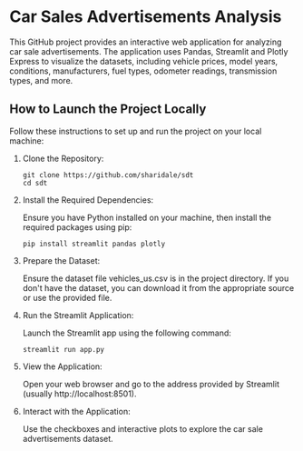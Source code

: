 # Car Sales Advertisements Analysis #

This GitHub project provides an interactive web application for analyzing car sale advertisements. 
The application uses Pandas, Streamlit and Plotly Express to visualize the datasets, including vehicle prices, model years, conditions, manufacturers, fuel types, odometer readings, transmission types, and more.

## How to Launch the Project Locally ##
Follow these instructions to set up and run the project on your local machine:

1. Clone the Repository:

   ```
   git clone https://github.com/sharidale/sdt
   cd sdt
   ```

2. Install the Required Dependencies:

   Ensure you have Python installed on your machine, then install the required packages using pip:
    ```
    pip install streamlit pandas plotly
    ```

3. Prepare the Dataset:

    Ensure the dataset file vehicles_us.csv is in the project directory. If you don't have the dataset, you can download it from the appropriate source or use the provided file.

4. Run the Streamlit Application:
    
    Launch the Streamlit app using the following command:

    ```
    streamlit run app.py
    ```

5. View the Application:

    Open your web browser and go to the address provided by Streamlit (usually http://localhost:8501).

6. Interact with the Application:

    Use the checkboxes and interactive plots to explore the car sale advertisements dataset.
